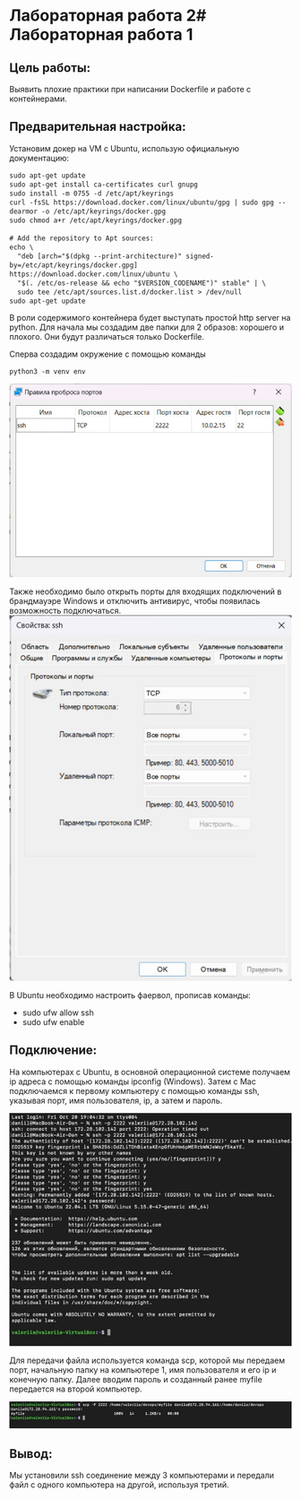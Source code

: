 # Лабораторная работа 2# Лабораторная работа 1
## Цель работы:
Выявить плохие практики при написании Dockerfile и работе с контейнерами.

## Предварительная настройка:
Установим докер на VM с Ubuntu, использую официальную документацию:
```
sudo apt-get update
sudo apt-get install ca-certificates curl gnupg
sudo install -m 0755 -d /etc/apt/keyrings
curl -fsSL https://download.docker.com/linux/ubuntu/gpg | sudo gpg --dearmor -o /etc/apt/keyrings/docker.gpg
sudo chmod a+r /etc/apt/keyrings/docker.gpg

# Add the repository to Apt sources:
echo \
  "deb [arch="$(dpkg --print-architecture)" signed-by=/etc/apt/keyrings/docker.gpg] https://download.docker.com/linux/ubuntu \
  "$(. /etc/os-release && echo "$VERSION_CODENAME")" stable" | \
  sudo tee /etc/apt/sources.list.d/docker.list > /dev/null
sudo apt-get update
```
В роли содержимого контейнера будет выступать простой http server на python. Для начала мы создадим две папки для 2 образов: хорошего и плохого. Они будут различаться только Dockerfile.

Сперва создадим окружение с помощью команды
```
python3 -m venv env
```
![Рисунок](https://github.com/geherious/CloudTech/blob/master/lab1/Images/img_1.jpg)

Также необходимо было открыть порты для входящих подключений в брандмауэре Windows и отключить антивирус, чтобы появилась возможность подключаться.
![Рисунок](https://github.com/geherious/CloudTech/blob/master/lab1/Images/img_2.jpg)

В Ubuntu необходимо настроить фаервол, прописав команды:
- sudo ufw allow ssh
- sudo ufw enable

## Подключение:
На компьютерах с Ubuntu, в основной операционной системе получаем ip адреса с помощью команды ipconfig (Windows). Затем с Mac подключаемся к первому компьютеру с помощью команды ssh, указывая порт, имя пользователя, ip, а затем и пароль.

![Рисунок](https://github.com/geherious/CloudTech/blob/master/lab1/Images/img_3.jpg)

Для передачи файла используется команда scp, которой мы передаем порт, начальную папку на компьютере 1, имя пользователя и его ip и конечную папку. Далее вводим пароль и созданный ранее myfile передается на второй компьютер.

![Рисунок](https://github.com/geherious/CloudTech/blob/master/lab1/Images/img_4.jpg)

## Вывод:
Мы установили ssh соединение между 3 компьютерами и передали файл с одного компьютера на другой, используя третий.

